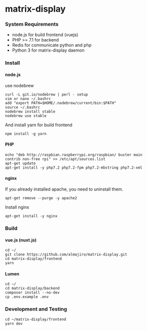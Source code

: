 # matrix-display
### System Requirements
* node.js for build frontend (vuejs)
* PHP >= 7.1 for backend
* Redis for communicate python and php
* Python 3 for matrix-display daemon

### Install
#### node.js
use nodebrew
```
curl -L git.io/nodebrew | perl - setup
vim or nano ~/.bashrc
add "export PATH=$HOME/.nodebrew/current/bin:$PATH"
source ~/.bashrc
nodebrew install stable
nodebrew use stable
```
And install yarn for build frontend
```
npm install -g yarn
```
#### PHP
```
echo "deb http://raspbian.raspberrypi.org/raspbian/ buster main contrib non-free rpi" >> /etc/apt/sources.list
apt-get update
apt-get install -y php7.2 php7.2-fpm php7.2-mbstring php7.2-xml
```
#### nginx
If you already installed apache, you need to uninstall them.
```
apt-get remove --purge -y apache2
```
Install nginx
```
apt-get install -y nginx
```

### Build
#### vue.js (nuxt.js)
```
cd ~/
git clone https://github.com/almajiro/matrix-display.git
cd matrix-display/frontend
yarn
```
#### Lumen
```
cd ~/
cd matrix-display/backend
composer install --no-dev
cp .env.example .env
```

### Development and Testing
```
cd ~/matrix-display/frontend
yarn dev
```